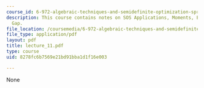 ```yaml
---
course_id: 6-972-algebraic-techniques-and-semidefinite-optimization-spring-2006
description: This course contains notes on SOS Applications, Moments, Bridging the
  Gap.
file_location: /coursemedia/6-972-algebraic-techniques-and-semidefinite-optimization-spring-2006/8278fc6b7569e21bd91bba1d1f16e003_lecture_11.pdf
file_type: application/pdf
layout: pdf
title: lecture_11.pdf
type: course
uid: 8278fc6b7569e21bd91bba1d1f16e003

---
```

None